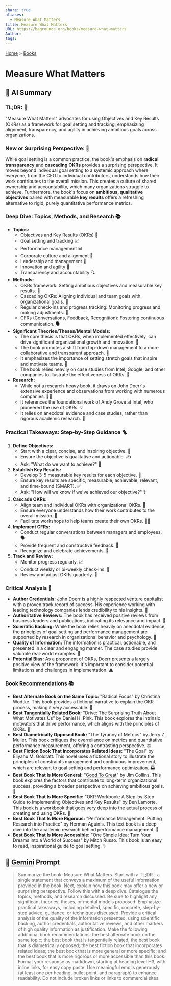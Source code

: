```yaml
---
share: true
aliases:
  - Measure What Matters
title: Measure What Matters
URL: https://bagrounds.org/books/measure-what-matters
Author: 
tags: 
---
```

[Home](../index.md) > [Books](./index.md)  
# Measure What Matters  
## 🤖 AI Summary  
### **TL;DR:** 🎯  
"Measure What Matters" advocates for using Objectives and Key Results (OKRs) as a framework for goal setting and tracking, emphasizing alignment, transparency, and agility in achieving ambitious goals across organizations.  
  
### **New or Surprising Perspective:** 🤯  
While goal setting is a common practice, the book's emphasis on **radical transparency** and **cascading OKRs** provides a surprising perspective. It moves beyond individual goal setting to a systemic approach where everyone, from the CEO to individual contributors, understands how their work contributes to the overall mission. This creates a culture of shared ownership and accountability, which many organizations struggle to achieve. Furthermore, the book's focus on **ambitious, qualitative objectives** paired with measurable **key results** offers a refreshing alternative to rigid, purely quantitative performance metrics.  
  
### **Deep Dive: Topics, Methods, and Research** 📚  
* **Topics:**  
    * Objectives and Key Results (OKRs) 🌟  
    * Goal setting and tracking 📈  
    * Performance management 📊  
    * Corporate culture and alignment 🤝  
    * Leadership and management 👑  
    * Innovation and agility 🚀  
    * Transparency and accountability 🔍  
* **Methods:**  
    * OKRs framework: Setting ambitious objectives and measurable key results. 📝  
    * Cascading OKRs: Aligning individual and team goals with organizational goals. 🔗  
    * Regular check-ins and progress tracking: Monitoring progress and making adjustments. 🔄  
    * CFRs (Conversations, Feedback, Recognition): Fostering continuous communication. 🗣️  
* **Significant Theories/Theses/Mental Models:**  
    * The core thesis is that OKRs, when implemented effectively, can drive significant organizational growth and innovation. 🌱  
    * The book promotes a shift from top-down management to a more collaborative and transparent approach. 🤝  
    * It emphasizes the importance of setting stretch goals that inspire and motivate teams. 💪  
    * The book relies heavily on case studies from Intel, Google, and other companies to illustrate the effectiveness of OKRs. 💼  
* **Research:**  
    * While not a research-heavy book, it draws on John Doerr's extensive experience and observations from working with numerous companies. 🧑‍💼  
    * It references the foundational work of Andy Grove at Intel, who pioneered the use of OKRs. 💡  
    * It relies on anecdotal evidence and case studies, rather than rigorous academic research. 📖  
  
### **Practical Takeaways: Step-by-Step Guidance** 🪜  
1.  **Define Objectives:**  
    * Start with a clear, concise, and inspiring objective. 🎯  
    * Ensure the objective is qualitative and actionable. ✍️  
    * Ask: "What do we want to achieve?" 🤔  
2.  **Establish Key Results:**  
    * Develop 3-5 measurable key results for each objective. 📏  
    * Ensure key results are specific, measurable, achievable, relevant, and time-bound (SMART). ✅  
    * Ask: "How will we know if we've achieved our objective?" ❓  
3.  **Cascade OKRs:**  
    * Align team and individual OKRs with organizational OKRs. 🔗  
    * Ensure everyone understands how their work contributes to the overall mission. 🤝  
    * Facilitate workshops to help teams create their own OKRs. 🧑‍🏫  
4.  **Implement CFRs:**  
    * Conduct regular conversations between managers and employees. 🗣️  
    * Provide frequent and constructive feedback. 📝  
    * Recognize and celebrate achievements. 🎉  
5.  **Track and Review:**  
    * Monitor progress regularly. 📈  
    * Conduct weekly or bi-weekly check-ins. 🔄  
    * Review and adjust OKRs quarterly. 📅  
  
### **Critical Analysis** 🧐  
* **Author Credentials:** John Doerr is a highly respected venture capitalist with a proven track record of success. His experience working with leading technology companies lends credibility to his insights. 🌟  
* **Authoritative Reviews:** The book has received positive reviews from business leaders and publications, indicating its relevance and impact. 📰  
* **Scientific Backing:** While the book relies heavily on anecdotal evidence, the principles of goal setting and performance management are supported by research in organizational behavior and psychology. 🧠  
* **Quality of Information:** The information is practical, actionable, and presented in a clear and engaging manner. The case studies provide valuable real-world examples. 💼  
* **Potential Bias:** As a proponent of OKRs, Doerr presents a largely positive view of the framework. It's important to consider potential limitations and challenges in implementation. ⚠️  
  
### **Book Recommendations** 📚  
* **Best Alternate Book on the Same Topic:** "Radical Focus" by Christina Wodtke. This book provides a fictional narrative to explain the OKR process, making it very accessable. 📖  
* **Best Tangentially Related Book:** "Drive: The Surprising Truth About What Motivates Us" by Daniel H. Pink. This book explores the intrinsic motivators that drive performance, which aligns with the principles of OKRs. 🧠  
* **Best Diametrically Opposed Book:** "The Tyranny of Metrics" by Jerry Z. Muller. This book critiques the overreliance on metrics and quantitative performance measurement, offering a contrasting perspective. ⚖️  
* **Best Fiction Book That Incorporates Related Ideas:** "The Goal" by Eliyahu M. Goldratt. This novel uses a fictional story to illustrate the principles of constraints management and continuous improvement, which are relevant to goal setting and performance optimization. 🏭  
* **Best Book That Is More General:** "[Good To Great](./good-to-great.md)" by Jim Collins. This book explores the factors that contribute to long-term organizational success, providing a broader perspective on achieving ambitious goals. 🚀  
* **Best Book That Is More Specific:** "OKR Workbook: A Step-by-Step Guide to Implementing Objectives and Key Results" by Ben Lamorte. This book is a workbook that goes very deep into the actual process of creating and using OKRs. 📝  
* **Best Book That Is More Rigorous:** "Performance Management: Putting Research into Practice" by Herman Aguinis. This text book is a deep dive into the academic research behind performance management. 🔬  
* **Best Book That Is More Accessible:** "One Simple Idea: Turn Your Dreams into a World of Success" by Mitch Russo. This book is an easy to read, inspirational guide to goal setting. ✨  
  
## 💬 [Gemini](https://gemini.google.com) Prompt  
> Summarize the book: Measure What Matters. Start with a TL;DR - a single statement that conveys a maximum of the useful information provided in the book. Next, explain how this book may offer a new or surprising perspective. Follow this with a deep dive. Catalogue the topics, methods, and research discussed. Be sure to highlight any significant theories, theses, or mental models proposed. Emphasize practical takeaways, including detailed, specific, concrete, step-by-step advice, guidance, or techniques discussed. Provide a critical analysis of the quality of the information presented, using scientific backing, author credentials, authoritative reviews, and other markers of high quality information as justification. Make the following additional book recommendations: the best alternate book on the same topic; the best book that is tangentially related; the best book that is diametrically opposed; the best fiction book that incorporates related ideas; the best book that is more general or more specific; and the best book that is more rigorous or more accessible than this book. Format your response as markdown, starting at heading level H3, with inline links, for easy copy paste. Use meaningful emojis generously (at least one per heading, bullet point, and paragraph) to enhance readability. Do not include broken links or links to commercial sites.  
